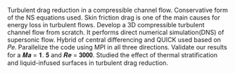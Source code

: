 Turbulent drag reduction in a compressible channel flow.
Conservative form of the NS equations used.
Skin friction drag is one of the main causes for energy loss in
turbulent flows.
Develop a 3D compressible turbulent channel flow from scratch.
It performs direct numerical simulation(DNS) of supersonic flow.
Hybrid of central differencing and QUICK used based on 𝑃𝑒.
Parallelize the code using MPI in all three directions.
Validate our results for a 𝑴𝒂 = 𝟏. 𝟓 and 𝑹𝒆 = 𝟑𝟎𝟎𝟎.
Studied the effect of thermal stratification and liquid-infused
surfaces in turbulent drag reduction.
